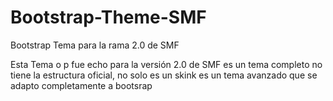 # Bootstrap-Theme-SMF
Bootstrap Tema para la rama 2.0 de  SMF

Esta Tema o p fue echo para la versión 2.0 de SMF es un tema  completo no tiene la estructura oficial, no solo es un skink es un tema  avanzado que se adapto completamente a bootsrap
